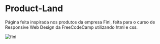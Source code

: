 # Product-Land

Página feita inspirada nos produtos da empresa Fini, feita para o curso de Responsive Web Design da FreeCodeCamp utilizando html e css.

![fini](https://user-images.githubusercontent.com/94466782/226431646-a5a39a84-505c-4471-b557-557b933d395a.png)
